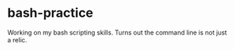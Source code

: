 # bash-practice
Working on my bash scripting skills. Turns out the command line is not just a relic. 
